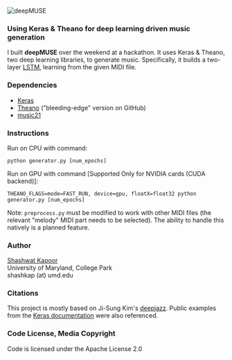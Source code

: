 
![deepMUSE](https://cloud.githubusercontent.com/assets/9053987/16575656/901989da-424f-11e6-9f54-6a04199e69f5.png)

### Using Keras & Theano for deep learning driven music generation

I built **deepMUSE** over the weekend at a hackathon. It uses Keras & Theano, two deep learning libraries, to generate music. Specifically, it builds a two-layer [LSTM](http://deeplearning.net/tutorial/lstm.html), learning from the given MIDI file.

### Dependencies

* [Keras](http://keras.io/#installation)
* [Theano](http://deeplearning.net/software/theano/install.html#bleeding-edge-install-instructions) ("bleeding-edge" version on GitHub)
* [music21](http://web.mit.edu/music21/doc/installing/index.html)

### Instructions

Run on CPU with command:  
```
python generator.py [num_epochs]
```

Run on GPU with command [Supported Only for NVIDIA cards (CUDA backend)]:  
```
THEANO_FLAGS=mode=FAST_RUN, device=gpu, floatX=float32 python generator.py [num_epochs]
```

Note: `preprocess.py` must be modified to work with other MIDI files (the relevant "melody" MIDI part needs to be selected). The ability to handle this natively is a planned feature.

### Author

[Shashwat Kapoor](raxephon.github.io)  
University of Maryland, College Park  
shashkap (at) umd.edu

### Citations

This project is mostly based on Ji-Sung Kim's [deepjazz](https://github.com/jisungk/deepjazz). Public examples from the [Keras documentation](https://github.com/fchollet/keras) were also referenced.

### Code License, Media Copyright

Code is licensed under the Apache License 2.0

